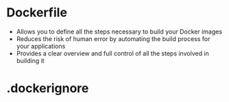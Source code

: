 # Dockerfile 

* Allows you to define all the steps necessary to build your Docker images
* Reduces the risk of human error by automating the build process for your applications
* Provides a clear overview and full control of all the steps involved in building it

# .dockerignore
